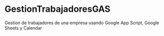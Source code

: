 # GestionTrabajadoresGAS
Gestion de trabajadores de una empresa usando Google App Script, Google Sheets y Calendar
